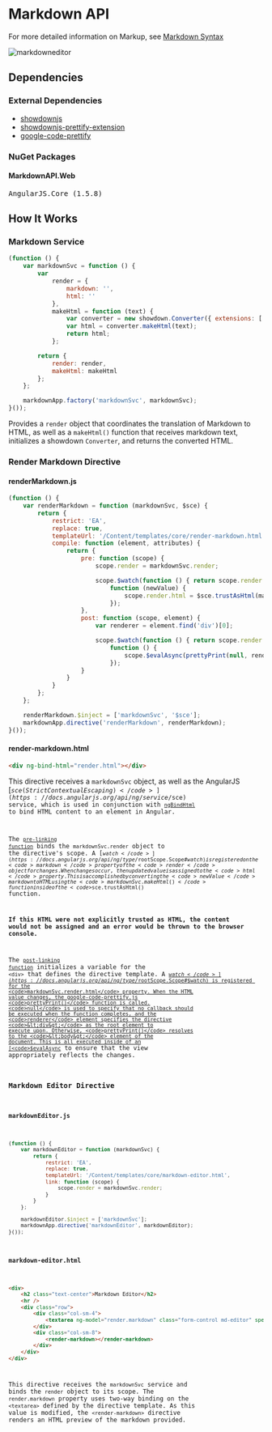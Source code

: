 # Markdown API

For more detailed information on Markup, see [Markdown Syntax](https://daringfireball.net/projects/markdown/syntax)

![markdowneditor](https://cloud.githubusercontent.com/assets/14102723/18610595/6a886ac2-7cee-11e6-8213-6cacea8844f6.png)

## Dependencies

### External Dependencies
* [showdownjs](https://github.com/showdownjs/showdown)
* [showdownjs-prettify-extension](https://github.com/showdownjs/prettify-extension)
* [google-code-prettify](https://github.com/google/code-prettify)

### NuGet Packages

#### MarkdownAPI.Web
<pre>
AngularJS.Core (1.5.8)
</pre>

## How It Works

### Markdown Service

``` javascript
(function () {
    var markdownSvc = function () {
        var
            render = {
                markdown: '',
                html: ''
            },
            makeHtml = function (text) {
                var converter = new showdown.Converter({ extensions: ['prettify'] });
                var html = converter.makeHtml(text);
                return html;
            };

        return {
            render: render,
            makeHtml: makeHtml
        };
    };

    markdownApp.factory('markdownSvc', markdownSvc);
}());
```

Provides a <code>render</code> object that coordinates the translation of Markdown to HTML, as well as a <code>makeHtml()</code> function that receives markdown text, initializes a showdown <code>Converter</code>, and returns the converted HTML.

### Render Markdown Directive

#### renderMarkdown.js
``` javascript
(function () {
    var renderMarkdown = function (markdownSvc, $sce) {
        return {
            restrict: 'EA',
            replace: true,
            templateUrl: '/Content/templates/core/render-markdown.html',
            compile: function (element, attributes) {
                return {
                    pre: function (scope) {
                        scope.render = markdownSvc.render;

                        scope.$watch(function () { return scope.render.markdown; },
                            function (newValue) {
                                scope.render.html = $sce.trustAsHtml(markdownSvc.makeHtml(newValue));
                            });
                    },
                    post: function (scope, element) {
                        var renderer = element.find('div')[0];

                        scope.$watch(function () { return scope.render.html; },
                            function () {
                                scope.$evalAsync(prettyPrint(null, renderer));
                            });
                    }
                }
            }
        };
    };

    renderMarkdown.$inject = ['markdownSvc', '$sce'];
    markdownApp.directive('renderMarkdown', renderMarkdown);
}());
```

#### render-markdown.html
``` html
<div ng-bind-html="render.html"></div>
```

This directive receives a <code>markdownSvc</code> object, as well as the AngularJS [<code>$sce (Strict Contextual Escaping)</code>](https://docs.angularjs.org/api/ng/service/$sce) service, which is used in conjunction with [<code>ngBindHtml</code>](https://docs.angularjs.org/api/ng/directive/ngBindHtml) to bind HTML content to an element in Angular.

The [<code>pre-linking function</code>](https://docs.angularjs.org/api/ng/service/$compile#pre-linking-function) binds the <code>markdownSvc.render</code> object to the directive's scope. A [<code>$watch</code>](https://docs.angularjs.org/api/ng/type/$rootScope.Scope#$watch) is registered on the <code>markdown</code> property of the <code>render</code> object for changes. When changes occur, then updated value is assigned to the <code>html</code> property. This is accomplished by converting the <code>newValue</code> markdown to HTML using the <code>markdownSvc.makeHtml()</code> function inside of the <code>$sce.trustAsHtml()</code> function. 

**If this HTML were not explicitly trusted as HTML, the content would not be assigned and an error would be thrown to the browser console.**

The [<code>post-linking function</code>](https://docs.angularjs.org/api/ng/service/$compile#post-linking-function) initializes a variable for the <code>&lt;div&gt;</code> that defines the directive template. A [<code>$watch</code>](https://docs.angularjs.org/api/ng/type/$rootScope.Scope#$watch) is registered for the <code>markdownSvc.render.html</code> property. When the HTML value changes, the google-code-prettify.js <code>prettyPrint()</code> function is called. <code>null</code> is used to specify that no callback should be executed when the function completes, and the <code>renderer</code> element specifies the directive <code>&lt;div&gt;</code> as the root element to execute upon. Otherwise, <code>prettyPrint()</code> resolves to the <code>&lt;body&gt;</code> element of the document. This is all executed inside of an [<code>$evalAsync</code>](https://docs.angularjs.org/api/ng/type/$rootScope.Scope#$evalAsync) to ensure that the view appropriately reflects the changes.

### Markdown Editor Directive

#### markdownEditor.js
``` javascript
(function () {
    var markdownEditor = function (markdownSvc) {
        return {
            restrict: 'EA',
            replace: true,
            templateUrl: '/Content/templates/core/markdown-editor.html',
            link: function (scope) {
                scope.render = markdownSvc.render;
            }
        }
    };

    markdownEditor.$inject = ['markdownSvc'];
    markdownApp.directive('markdownEditor', markdownEditor);
}());
```

#### markdown-editor.html
``` html
<div>
    <h2 class="text-center">Markdown Editor</h2>
    <hr />
    <div class="row">
        <div class="col-sm-4">
            <textarea ng-model="render.markdown" class="form-control md-editor" spellcheck="false" rows="40"></textarea>
        </div>
        <div class="col-sm-8">
            <render-markdown></render-markdown>
        </div>
    </div>
</div>
```

This directive receives the <code>markdownSvc</code> service and binds the <code>render</code> object to its scope. The <code>render.markdown</code> property uses two-way binding on the <code>&lt;textarea&gt;</code> defined by the directive template. As this value is modified, the <code>&lt;render-markdown&gt;</code> directive renders an HTML preview of the markdown provided.
